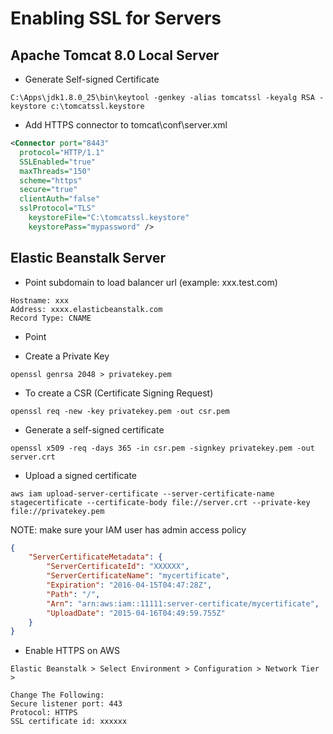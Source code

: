 # Enabling SSL for Servers

## Apache Tomcat 8.0 Local Server
- Generate Self-signed Certificate
```ssh
C:\Apps\jdk1.8.0_25\bin\keytool -genkey -alias tomcatssl -keyalg RSA -keystore c:\tomcatssl.keystore
```
- Add HTTPS connector to tomcat\conf\server.xml
```xml
<Connector port="8443" 
  protocol="HTTP/1.1" 
  SSLEnabled="true"
  maxThreads="150" 
  scheme="https" 
  secure="true"
  clientAuth="false" 
  sslProtocol="TLS" 
	keystoreFile="C:\tomcatssl.keystore"
	keystorePass="mypassword" />
```

## Elastic Beanstalk Server
- Point subdomain to load balancer url (example: xxx.test.com)
```
Hostname: xxx
Address: xxxx.elasticbeanstalk.com
Record Type: CNAME
```

- Point 

- Create a Private Key
```ssh
openssl genrsa 2048 > privatekey.pem
```

- To create a CSR (Certificate Signing Request)
```ssh
openssl req -new -key privatekey.pem -out csr.pem
```

- Generate a self-signed certificate
```ssh
openssl x509 -req -days 365 -in csr.pem -signkey privatekey.pem -out server.crt
```

- Upload a signed certificate
```ssh
aws iam upload-server-certificate --server-certificate-name stagecertificate --certificate-body file://server.crt --private-key file://privatekey.pem
```
NOTE: make sure your IAM user has admin access policy

```json
{
    "ServerCertificateMetadata": {
        "ServerCertificateId": "XXXXXX", 
        "ServerCertificateName": "mycertificate", 
        "Expiration": "2016-04-15T04:47:28Z", 
        "Path": "/", 
        "Arn": "arn:aws:iam::11111:server-certificate/mycertificate", 
        "UploadDate": "2015-04-16T04:49:59.755Z"
    }
}
```

- Enable HTTPS on AWS
```
Elastic Beanstalk > Select Environment > Configuration > Network Tier > 

Change The Following:
Secure listener port: 443
Protocol: HTTPS
SSL certificate id: xxxxxx
 
```
